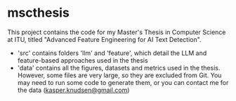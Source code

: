# mscthesis

This project contains the code for my Master's Thesis in Computer Science at ITU, titled "Advanced Feature Engineering for AI Text Detection". 
- 'src' contains folders 'llm' and 'feature', which detail the LLM and feature-based approaches used in the thesis
- 'data' contains all the figures, datasets and metrics used in the thesis. However, some files are very large, so they are excluded from Git. You may need to run some code to generate them, or you can contact me for the data (kasper.knudsen@gmail.com)
